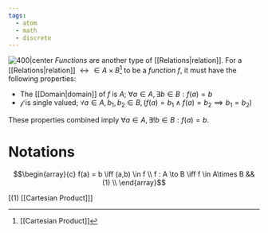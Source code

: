 ```yaml
---
tags:
  - atom
  - math
  - discrete
---
```


![400|center](function-sets.excalidraw)
*Functions* are another type of [[Relations|relation]]. For a [[Relations|relation]] $\rel \in A \times B$[^1] to be a *function* $f$, it must have the following properties:
- The [[Domain|domain]] of $f$ is $A$;
  $\forall a \in A, \exists  b \in B : f(a) = b$
- $\mathcal{f}$ is single valued;
  $\forall a \in A, b_1, b_2 \in B, \left( f(a) = b_1 \land f(a) = b_2 \implies b_1 = b_2 \right)$

These properties combined imply $\forall a \in A, \exists! b \in B : f(a) = b$.
# Notations
$$\begin{array}{c}
f(a) = b \iff (a,b) \in f \\
f : A \to B \iff f \in A\times B && (1) \\
\end{array}$$

\[(1) [[Cartesian Product]]\]

[^1]: [[Cartesian Product]]
